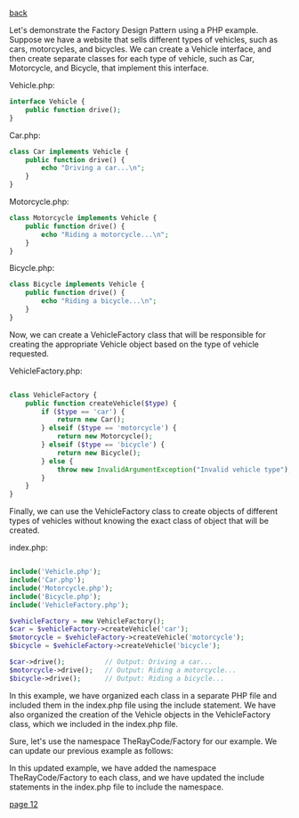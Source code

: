 [back](./page10.md)


Let's demonstrate the Factory Design Pattern using a PHP example. Suppose we have a website that sells different types of vehicles, such as cars, motorcycles, and bicycles. We can create a Vehicle interface, and then create separate classes for each type of vehicle, such as Car, Motorcycle, and Bicycle, that implement this interface.

Vehicle.php:

```php
interface Vehicle {
    public function drive();
}
```

Car.php:

```php
class Car implements Vehicle {
    public function drive() {
        echo "Driving a car...\n";
    }
}
```

Motorcycle.php:

```php
class Motorcycle implements Vehicle {
    public function drive() {
        echo "Riding a motorcycle...\n";
    }
}
```

Bicycle.php:

```php
class Bicycle implements Vehicle {
    public function drive() {
        echo "Riding a bicycle...\n";
    }
}
```

Now, we can create a VehicleFactory class that will be responsible for creating the appropriate Vehicle object based on the type of vehicle requested.

VehicleFactory.php:

```php

class VehicleFactory {
    public function createVehicle($type) {
        if ($type == 'car') {
            return new Car();
        } elseif ($type == 'motorcycle') {
            return new Motorcycle();
        } elseif ($type == 'bicycle') {
            return new Bicycle();
        } else {
            throw new InvalidArgumentException("Invalid vehicle type");
        }
    }
}
```

Finally, we can use the VehicleFactory class to create objects of different types of vehicles without knowing the exact class of object that will be created.

index.php:

```php

include('Vehicle.php');
include('Car.php');
include('Motorcycle.php');
include('Bicycle.php');
include('VehicleFactory.php');

$vehicleFactory = new VehicleFactory();
$car = $vehicleFactory->createVehicle('car');
$motorcycle = $vehicleFactory->createVehicle('motorcycle');
$bicycle = $vehicleFactory->createVehicle('bicycle');

$car->drive();          // Output: Driving a car...
$motorcycle->drive();   // Output: Riding a motorcycle...
$bicycle->drive();      // Output: Riding a bicycle...
```
In this example, we have organized each class in a separate PHP file and included them in the index.php file using the include statement. We have also organized the creation of the Vehicle objects in the VehicleFactory class, which we included in the index.php file.



Sure, let's use the namespace TheRayCode/Factory for our example. We can update our previous example as follows:


In this updated example, we have added the namespace TheRayCode/Factory to each class, and we have updated the include statements in the index.php file to include the namespace.


[page 12](./page12.md)
